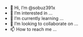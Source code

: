 - 👋 Hi, I’m @sobuz391x
- 👀 I’m interested in ...
- 🌱 I’m currently learning ...
- 💞️ I’m looking to collaborate on ...
- 📫 How to reach me ...

<!---
sobuz391x/sobuz391x is a ✨ special ✨ repository because its `README.md` (this file) appears on your GitHub profile.
You can click the Preview link to take a look at your changes.
--->
